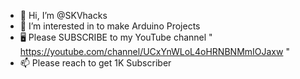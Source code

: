 - 👋 Hi, I’m @SKVhacks
- 👀 I’m interested in to make Arduino Projects
- 🖥️ Please SUBSCRIBE to my YouTube channel " https://youtube.com/channel/UCxYnWLoL4oHRNBNMmIOJaxw "
- 📫 Please reach to get 1K Subscriber

<!---
SKVhacks/SKV Hacks is a YouTube Channel,S.K.Vishwa owner of channel`README.md` (this file) appears on your GitHub profile.
You can click the Preview link to take a look at your changes.
--->
